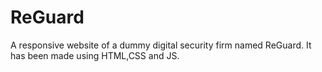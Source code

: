<h1>ReGuard</h1>

A responsive website of a dummy digital security firm named ReGuard.
It has been made using HTML,CSS and JS.
